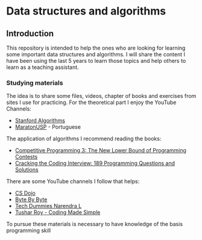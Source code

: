 # Data structures and algorithms


## Introduction
This repository is intended to help the ones who are looking for learning some important data structures and algorithms. I will share the content I have been using the last 5 years to learn those topics and help others to learn as a teaching assistant.

### Studying materials
The idea is to share some files, videos, chapter of books and exercises from sites I use for practicing. For the theoretical part I enjoy the YouTube Channels:

- [Stanford Algorithms](https://www.youtube.com/channel/UCH4s4ek5zqNvct5oy9_jd_g/featured)
- [MaratonUSP](https://www.youtube.com/channel/UCB_SQAulqgmQ0Vfww9wzfWA) - Portuguese

The application of algorithms I recommend reading the books:

- [Competitive Programming 3: The New Lower Bound of Programming Contests](https://www.amazon.com/Competitive-Programming-3rd-Steven-Halim/dp/B00FG8MNN8)
- [Cracking the Coding Interview: 189 Programming Questions and Solutions](https://www.amazon.com.br/Cracking-Coding-Interview-Programming-Questions/dp/0984782850/ref=asc_df_0984782850/?tag=googleshopp00-20&linkCode=df0&hvadid=379712558847&hvpos=&hvnetw=g&hvrand=15230358440843856949&hvpone=&hvptwo=&hvqmt=&hvdev=c&hvdvcmdl=&hvlocint=&hvlocphy=1001625&hvtargid=pla-388890317700&psc=1)

There are some YouTube channels I follow that helps:
- [CS Dojo](https://www.youtube.com/channel/UCxX9wt5FWQUAAz4UrysqK9A)
- [Byte By Byte](https://www.youtube.com/channel/UCWSYAntBbdd2SLYUqPIxo0w)
- [Tech Dummies Narendra L](https://www.youtube.com/channel/UCn1XnDWhsLS5URXTi5wtFTA)
- [Tushar Roy - Coding Made Simple](https://www.youtube.com/channel/UCZLJf_R2sWyUtXSKiKlyvAw)

To pursue these materials is necessary to have knowledge of the basis programming skill
